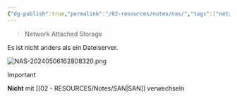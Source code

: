 ```yaml
---
{"dg-publish":true,"permalink":"/02-resources/notes/nas/","tags":["netzwerk","speicher","GFN/prüfungsrelevant/AP1"],"updated":"2024-08-18T18:44:37.000+02:00"}
---
```


> Network Attached Storage

Es ist nicht anders als ein Dateiserver.

![NAS-20240506162808320.png](/img/user/02%20-%20RESOURCES/Files/IMGs/NAS-20240506162808320.png)

>[!important] 
>**Nicht** mit [[02 - RESOURCES/Notes/SAN\|SAN]] verwechseln

